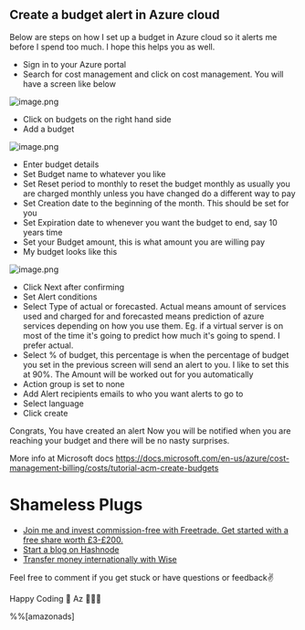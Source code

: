 ## Create a budget alert in Azure cloud

Below are steps on how I set up a budget in Azure cloud so it alerts me before I spend too much. I hope this helps you as well.

- Sign in to your Azure portal
- Search for cost management and click on cost management. You will have a screen like below

![image.png](https://cdn.hashnode.com/res/hashnode/image/upload/v1643478083183/NeUmJctNe.png)

- Click on budgets on the right hand side
- Add a budget

![image.png](https://cdn.hashnode.com/res/hashnode/image/upload/v1643478095872/94eMcJrXU.png)

- Enter budget details 
- Set Budget name to whatever you like
- Set Reset period to monthly to reset the budget monthly as usually you are charged monthly unless you have changed do a different way to pay
- Set Creation date to the beginning of the month. This should be set for you
- Set Expiration date to whenever you want the budget to end, say 10 years time 
- Set your Budget amount, this is what amount you are willing pay
- My budget looks like this 

![image.png](https://cdn.hashnode.com/res/hashnode/image/upload/v1643478119003/dI0A-YOJm.png)

- Click Next after confirming
- Set Alert conditions 
- Select Type of actual or forecasted. Actual means amount of services used and charged for and forecasted means prediction of azure services depending on how you use them. Eg. if a virtual server is on most of the time it's going to predict how much it's going to spend. I prefer actual.
- Select % of budget, this percentage is when the percentage of budget you set in the   previous screen will send an alert to you. I like to set this at 90%. The Amount will be worked out for you automatically
- Action group is set to none
- Add Alert recipients emails to who you want alerts to go to
- Select language
- Click create

Congrats, You have created an alert
Now you will be notified when you are reaching your budget and there will be no nasty surprises.

More info at Microsoft docs https://docs.microsoft.com/en-us/azure/cost-management-billing/costs/tutorial-acm-create-budgets

# Shameless Plugs 
- [Join me and invest commission-free with Freetrade. Get started with a free share worth £3-£200.](https://magic.freetrade.io/join/asrin/447192e9)
- [Start a blog on Hashnode](https://hashnode.com/@azcodez/joinme)
- [Transfer money internationally with Wise](https://wise.com/invite/ath/asrind)

Feel free to comment if you get stuck or have questions or feedback✌️

Happy Coding 🙂
Az 👨🏾‍💻

%%[amazonads]